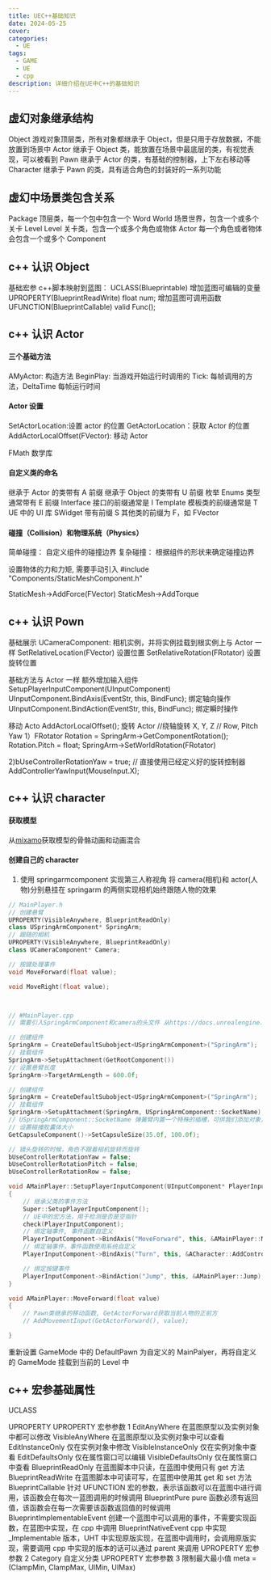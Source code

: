 ```yaml
---
title: UEC++基础知识
date: 2024-05-25
cover:
categories:
  - UE
tags:
  - GAME
  - UE
  - cpp
description: 详细介绍在UE中C++的基础知识
---
```


## 虚幻对象继承结构

Object
游戏对象顶层类，所有对象都继承于 Object，但是只用于存放数据，不能放置到场景中
Actor
继承于 Object 类，能放置在场景中最底层的类，有视觉表现，可以被看到
Pawn
继承于 Actor 的类，有基础的控制器，上下左右移动等
Character
继承于 Pawn 的类，具有适合角色的封装好的一系列功能

## 虚幻中场景类包含关系

Package
顶层类，每一个包中包含一个 Word
World
场景世界，包含一个或多个关卡 Level
Level
关卡类，包含一个或多个角色或物体
Actor
每一个角色或者物体会包含一个或多个 Component

## c++ 认识 Object

基础宏参
c++脚本映射到蓝图：
UCLASS(Blueprintable)
增加蓝图可编辑的变量
UPROPERTY(BlueprintReadWrite)
float num;
增加蓝图可调用函数
UFUNCTION(BlueprintCallable)
valid Func();

## c++ 认识 Actor

#### 三个基础方法

AMyActor: 构造方法
BeginPlay: 当游戏开始运行时调用的
Tick: 每帧调用的方法，DeltaTime 每帧运行时间

#### Actor 设置

SetActorLocation:设置 actor 的位置
GetActorLocation：获取 Actor 的位置
AddActorLocalOffset(FVector): 移动 Actor

FMath 数学库

#### 自定义类的命名

继承于 Actor 的类带有 A 前缀
继承于 Object 的类带有 U 前缀
枚举 Enums 类型通常带有 E 前缀
Interface 接口的前缀通常是 I
Template 模板类的前缀通常是 T
UE 中的 UI 库 SWidget 带有前缀 S
其他类的前缀为 F，如 FVector

#### 碰撞（Collision）和物理系统（Physics）

简单碰撞： 自定义组件的碰撞边界
复杂碰撞： 根据组件的形状来确定碰撞边界

设置物体的力和力矩, 需要手动引入
\#include "Components/StaticMeshComponent.h"

StaticMesh->AddForce(FVector)
StaticMesh->AddTorque

## c++ 认识 Pown

基础展示
UCameraComponent: 相机实例，并将实例挂载到根实例上与 Actor 一样
SetRelativeLocation(FVector) 设置位置
SetRelativeRotation(FRotator) 设置旋转位置

基础方法与 Actor 一样
额外增加输入组件
SetupPlayerInputComponent(UInputComponent)
UInputComponent.BindAxis(EventStr, this, BindFunc); 绑定轴向操作
UInputComponent.BindAction(EventStr, this, BindFunc); 绑定瞬时操作

移动 Acto
AddActorLocalOffset();
旋转 Actor
//绕轴旋转 X, Y, Z
// Row, Pitch Yaw
1）FRotator Rotation = SpringArm->GetComponentRotation();
Rotation.Pitch = float;
SpringArm->SetWorldRotation(FRotator)

2\)bUseControllerRotationYaw = true; // 直接使用已经定义好的旋转控制器
AddControllerYawInput(MouseInput.X);

## c++ 认识 character

#### 获取模型

从[mixamo](https://www.mixamo.com/#/)获取模型的骨骼动画和动画混合

#### 创建自己的 character

1.  使用 springarmcomponent 实现第三人称视角
    将 camera(相机)和 actor(人物)分别悬挂在 springarm 的两侧实现相机始终跟随人物的效果

```cpp
// MainPlayer.h
// 创建悬臂
UPROPERTY(VisibleAnywhere, BlueprintReadOnly)
class USpringArmComponent* SpringArm;
// 跟随的相机
UPROPERTY(VisibleAnywhere, BlueprintReadOnly)
class UCameraComponent* Camera;

// 按键处理事件
void MoveForward(float value);

void MoveRight(float value);



// #MainPlayer.cpp
// 需要引入SpringArmComponent和camera的头文件 从https://docs.unrealengine.com/5.3/en-US/查找

// 创建组件
SpringArm = CreateDefaultSubobject<USpringArmComponent>("SpringArm");
// 挂载组件
SpringArm->SetupAttachment(GetRootComponent())
// 设置悬臂长度
SpringArm->TargetArmLength = 600.0f;

// 创建组件
SpringArm = CreateDefaultSubobject<USpringArmComponent>("SpringArm");
// 挂载组件
SpringArm->SetupAttachment(SpringArm, USpringArmComponent::SocketName);
// USpringArmComponent::SocketName 弹簧臂内置一个特殊的插槽，可供我们添加对象，这样就不必将对象直接添加到组件的根节点上。
// 设置碰撞胶囊体大小
GetCapsuleComponent()->SetCapsuleSize(35.0f, 100.0f);

// 镜头旋转的时候，角色不跟着相机旋转而旋转
bUseControllerRotationYaw = false;
bUseControllerRotationPitch = false;
bUseControllerRotationRow = false;

void AMainPlayer::SetupPlayerInputComponent(UInputComponent* PlayerInputComponent)
{
    // 继承父类的事件方法
    Super::SetupPlayerInputComponent();
    // UE中的宏方法，用于检测是否是空指针
    check(PlayerInputComponent);
    // 绑定轴事件, 事件函数自定义
    PlayerInputComponent->BindAxis("MoveForward", this, &AMainPlayer::MoveForward);
    // 绑定轴事件，事件函数使用系统自定义
    PlayerInputComponent->BindAxis("Turn", this, &ACharacter::AddControllerYawInput)

    // 绑定按键事件
    PlayerInputComponent->BindAction("Jump", this, &AMainPlayer::Jump);
}

void AMainPlayer::MoveForward(float value)
{
    // Pawn类继承的移动函数, GetActorForward获取当前人物的正前方
    // AddMovementInput(GetActorForward(), value);

}
```

重新设置 GameMode 中的 DefaultPawn 为自定义的 MainPalyer，再将自定义的 GameMode 挂载到当前的 Level 中

## c++ 宏参基础属性

UCLASS

UPROPERTY
UPROPERTY 宏参参数 1
EditAnyWhere 在蓝图原型以及实例对象中都可以修改
VisibleAnyWhere 在蓝图原型以及实例对象中可以查看
EditInstanceOnly 仅在实例对象中修改
VisibleInstanceOnly 仅在实例对象中查看
EditDefaultsOnly 仅在属性窗口可以编辑
VisibleDefaultsOnly 仅在属性窗口中查看
BlueprintReadOnly 在蓝图脚本中只读，在蓝图中使用只有 get 方法
BlueprintReadWrite 在蓝图脚本中可读可写，在蓝图中使用其 get 和 set 方法
BlueprintCallable 针对 UFUNCTION 宏的参数，表示该函数可以在蓝图中进行调用，该函数会在每次一蓝图调用的时候调用
BlueprintPure pure 函数必须有返回值，该函数会在每一次需要该函数返回值的时候调用
BlueprintImplementableEvent 创建一个蓝图中可以调用的事件，不需要实现函数，在蓝图中实现，在 cpp 中调用
BlueprintNativeEvent cpp 中实现\_Implementable 版本，UHT 中实现原版实现，在蓝图中调用时，会调用原版实现，需要调用 cpp 中实现的版本的话可以通过 parent 来调用
UPROPERTY 宏参参数 2
Category 自定义分类
UPROPERTY 宏参参数 3 限制最大最小值
meta = (ClampMin, ClampMax, UIMin, UIMax)

